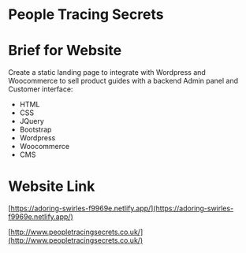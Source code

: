# People Tracing Secrets

# Brief for Website

Create a static landing page to integrate with Wordpress and Woocommerce to sell product guides with a backend Admin panel and Customer interface: 

* HTML
* CSS
* JQuery
* Bootstrap
* Wordpress
* Woocommerce
* CMS

# Website Link

[https://adoring-swirles-f9969e.netlify.app/](https://adoring-swirles-f9969e.netlify.app/)

[http://www.peopletracingsecrets.co.uk/](http://www.peopletracingsecrets.co.uk/)
